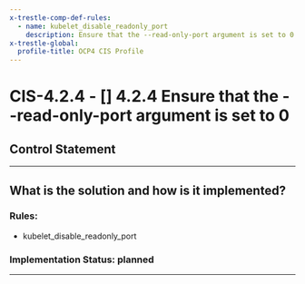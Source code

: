 ```yaml
---
x-trestle-comp-def-rules:
  - name: kubelet_disable_readonly_port
    description: Ensure that the --read-only-port argument is set to 0
x-trestle-global:
  profile-title: OCP4 CIS Profile
---
```


# CIS-4.2.4 - \[\] 4.2.4 Ensure that the --read-only-port argument is set to 0

## Control Statement

______________________________________________________________________

## What is the solution and how is it implemented?

<!-- For implementation status enter one of: implemented, partial, planned, alternative, not-applicable -->

<!-- Note that the list of rules under ### Rules: is read-only and changes will not be captured after assembly to JSON -->

<!-- Enter possible prose for implementation response at the control level here, after this comment -->

### Rules:

  - kubelet_disable_readonly_port

### Implementation Status: planned

______________________________________________________________________
